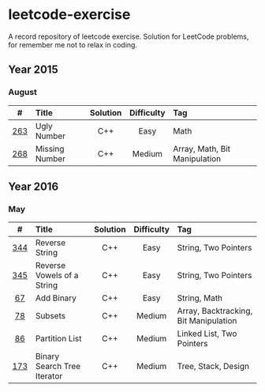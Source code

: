 # leetcode-exercise
A record repository of leetcode exercise. Solution for LeetCode problems, for remember me not to relax in coding.



## Year 2015

### August

|                    #                     | Title          | Solution | Difficulty | Tag                           |
| :--------------------------------------: | :------------- | :------: | :--------: | :---------------------------- |
| [263](https://leetcode.com/problems/ugly-number/) | Ugly Number    |   C++    |    Easy    | Math                          |
| [268](https://leetcode.com/problems/missing-number/) | Missing Number |   C++    |   Medium   | Array, Math, Bit Manipulation |



## Year 2016

### May

|                    #                     | Title                       | Solution | Difficulty | Tag                                   |
| :--------------------------------------: | :-------------------------- | :------: | :--------: | :------------------------------------ |
| [344](https://leetcode.com/problems/reverse-string/) | Reverse String              |   C++    |    Easy    | String, Two Pointers                  |
| [345](https://leetcode.com/problems/reverse-vowels-of-a-string/) | Reverse Vowels of a String  |   C++    |    Easy    | String, Two Pointers                  |
| [67](https://leetcode.com/problems/add-binary/) | Add Binary                  |   C++    |    Easy    | String, Math                          |
| [78](https://leetcode.com/problems/subsets/) | Subsets                     |   C++    |   Medium   | Array, Backtracking, Bit Manipulation |
| [86](https://leetcode.com/problems/partition-list/) | Partition List              |   C++    |   Medium   | Linked List, Two Pointers             |
| [173](https://leetcode.com/problems/binary-search-tree-iterator/) | Binary Search Tree Iterator |   C++    |   Medium   | Tree, Stack, Design                   |

